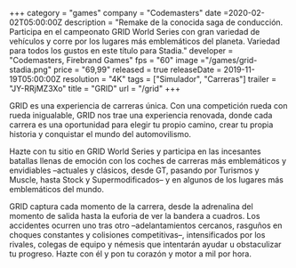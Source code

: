 +++
category = "games"
company = "Codemasters"
date =2020-02-02T05:00:00Z
description = "Remake de la conocida saga de conducción. Participa en el campeonato GRID World Series con gran variedad de vehículos y corre por los lugares más emblemáticos del planeta. Variedad para todos los gustos en este título para Stadia."
developer = "Codemasters, Firebrand Games"
fps = "60"
image ="/games/grid-stadia.png"
price = "69,99"
released = true
releaseDate = 2019-11-19T05:00:00Z
resolution = "4K"
tags = ["Simulador", "Carreras"]
trailer = "JY-RRjMZ3Xo"
title = "GRID"
url = "/grid"
+++

GRID es una experiencia de carreras única. Con una competición rueda con rueda inigualable, GRID nos trae una experiencia renovada, donde cada carrera es una oportunidad para elegir tu propio camino, crear tu propia historia y conquistar el mundo del automovilismo.

Hazte con tu sitio en GRID World Series y participa en las incesantes batallas llenas de emoción con los coches de carreras más emblemáticos y envidiables –actuales y clásicos, desde GT, pasando por Turismos y Muscle, hasta Stock y Supermodificados– y en algunos de los lugares más emblemáticos del mundo.

GRID captura cada momento de la carrera, desde la adrenalina del momento de salida hasta la euforia de ver la bandera a cuadros. Los accidentes ocurren uno tras otro –adelantamientos cercanos, rasguños en choques constantes y colisiones competitivas–, intensificados por los rivales, colegas de equipo y némesis que intentarán ayudar u obstaculizar tu progreso.
Hazte con él y pon tu corazón y motor a mil por hora.